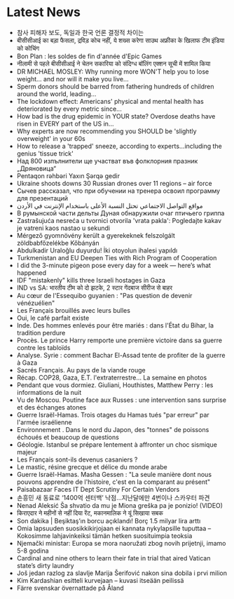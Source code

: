 # Latest News
-  참사 피해자 보도, 독일과 한국 언론 결정적 차이는
-  बीसीसीआई का बड़ा फैसला, द्रविड़ कोच नहीं, ये शख्स करेगा साउथ अफ्रीका के खिलाफ टीम इंडिया को कोचिंग
-  Bon Plan : les soldes de fin d'année d'Epic Games
-  नीलामी से पहले बीसीसीआई ने चेतन सकारिया को संदिग्ध बॉलिंग एक्शन सूची में शामिल किया
-  DR MICHAEL MOSLEY: Why running more WON'T help you to lose weight... and nor will it make you live...
-  Sperm donors should be barred from fathering hundreds of children around the world, leading...
-  The lockdown effect: Americans' physical and mental health has deteriorated by every metric since...
-  How bad is the drug epidemic in YOUR state? Overdose deaths have risen in EVERY part of the US in...
-  Why experts are now recommending you SHOULD be 'slightly overweight' in your 60s
-  How to release a 'trapped' sneeze, according to experts...including the genius 'tissue trick'
-  Над 800 изпълнители ще участват във фолклорния празник „Дряновица“
-  Pentaqon rəhbəri Yaxın Şərqə gedir
-  Ukraine shoots downs 30 Russian drones over 11 regions – air force
-  Сычев рассказал, что при обучении на тренера освоил программу для презентаций
-  مواقع التواصل الاجتماعي تحتل النسبة الأعلى باستخدام الإنترنت في الأردن
-  В румынской части дельты Дуная обнаружили очаг птичьего гриппа
-  Zastrašujuća nesreća u tvornici otvorila 'vrata pakla': Pogledajte kakav je vatreni kaos nastao u sekundi
-  Mérgező gyomnövény került a gyerekeknek felszolgált zöldbabfőzelékbe Kőbányán
-  Abdulkadir Uraloğlu duyurdu! İki otoyolun ihalesi yapıldı
-  Turkmenistan and EU Deepen Ties with Rich Program of Cooperation
-  I did the 3-minute pigeon pose every day for a week — here’s what happened
-  IDF "mistakenly" kills three Israeli hostages in Gaza
-  IND vs SA: भारतीय टीम को दो झटके, 2 स्टार गेंदबाज सीरीज से बाहर
-  Au cœur de l'Essequibo guyanien : "Pas question de devenir vénézuélien"
-  Les Français brouillés avec leurs bulles
-  Oui, le café parfait existe
-  Inde. Des hommes enlevés pour être mariés : dans l'État du Bihar, la tradition perdure
-  Procès. Le prince Harry remporte une première victoire dans sa guerre contre les tabloïds
-  Analyse. Syrie : comment Bachar El-Assad tente de profiter de la guerre à Gaza
-  Sacrés Français. Au pays de la viande rouge
-  Récap. COP28, Gaza, E.T. l'extraterrestre… La semaine en photos
-  Pendant que vous dormiez. Giuliani, Houthistes, Matthew Perry : les informations de la nuit
-  Vu de Moscou. Poutine face aux Russes : une intervention sans surprise et des échanges atones
-  Guerre Israël-Hamas. Trois otages du Hamas tués "par erreur" par l'armée israélienne
-  Environnement . Dans le nord du Japon, des "tonnes" de poissons échoués et beaucoup de questions
-  Géologie. Istanbul se prépare lentement à affronter un choc sismique majeur
-  Les Français sont-ils devenus casaniers ?
-  Le mastic, résine grecque et délice du monde arabe
-  Guerre Israël-Hamas. Masha Gessen : "La seule manière dont nous pouvons apprendre de l'histoire, c'est en la comparant au présent"
-  Paisabazaar Faces IT Dept Scrutiny For Certain Vendors
-  손흥민 새 동료로 ‘1400억 센터백’ 낙점…지난달에만 4번이나 스카우터 파견
-  Nenad Aleksić Ša shvatio da mu je Miona greška pa je ponizio! (VIDEO)
-  किराएदार ने महीनों से नहीं दिया रेंट, मकानमालिक ने यूं सिखाया सबक
-  Son dakika | Beşiktaş’ın borcu açıklandı! Borç 1.5 milyar lira arttı
-  Omia lapsuuden suosikkikirjojaan ei kannata nykylapsille tuputtaa – Kokosimme lahjavinkeiksi tämän hetken suosituimpia teoksia
-  Njemački ministar: Europa se mora naoružati zbog novih prijetnji, imamo 5-8 godina
-  Cardinal and nine others to learn their fate in trial that aired Vatican state’s dirty laundry
-  Još jedan razlog za slavlje Marija Šerifović nakon sina dobila i prvi milion
-  Kim Kardashian esitteli kurvejaan – kuvasi itseään peilissä
-  Färre svenskar övernattade på Åland
